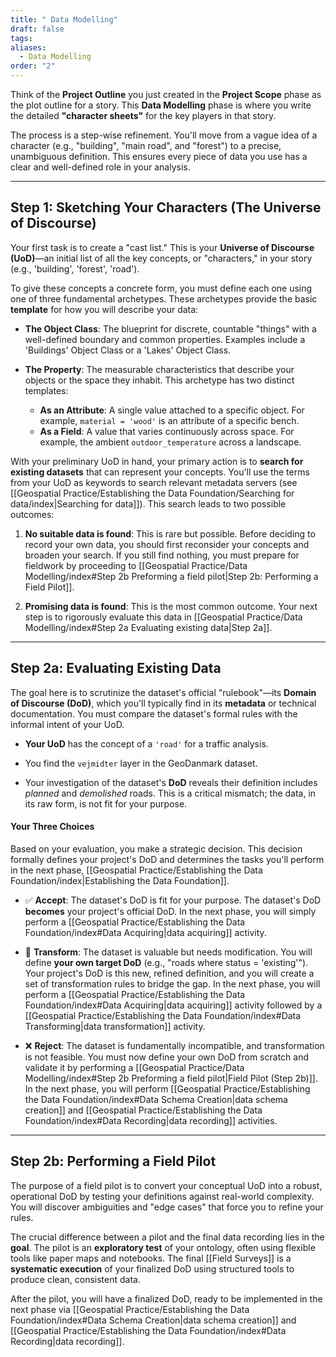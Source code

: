 ```yaml
---
title: " Data Modelling"
draft: false
tags:
aliases:
  - Data Modelling
order: "2"
---
```

Think of the **Project Outline** you just created in the **Project Scope** phase as the plot outline for a story. This **Data Modelling** phase is where you write the detailed **"character sheets"** for the key players in that story.

The process is a step-wise refinement. You'll move from a vague idea of a character (e.g.,  "building", "main road", and "forest") to a precise, unambiguous definition. This ensures every piece of data you use has a clear and well-defined role in your analysis.

---
## Step 1: Sketching Your Characters (The Universe of Discourse)

Your first task is to create a "cast list." This is your **Universe of Discourse (UoD)**—an initial list of all the key concepts, or "characters," in your story (e.g., 'building', 'forest', 'road').

To give these concepts a concrete form, you must define each one using one of three fundamental archetypes. These archetypes provide the basic **template** for how you will describe your data:

- **The Object Class**: The blueprint for discrete, countable "things" with a well-defined boundary and common properties. Examples include a 'Buildings' Object Class or a 'Lakes' Object Class.
    
- **The Property**: The measurable characteristics that describe your objects or the space they inhabit. This archetype has two distinct templates:
    - **As an Attribute**: A single value attached to a specific object. For example, `material = 'wood'` is an attribute of a specific bench.
    - **As a Field**: A value that varies continuously across space. For example, the ambient `outdoor_temperature` across a landscape.
        
With your preliminary UoD in hand, your primary action is to **search for existing datasets** that can represent your concepts. You'll use the terms from your UoD as keywords to search relevant metadata servers (see [[Geospatial Practice/Establishing the Data Foundation/Searching for data/index|Searching for data]]). This search leads to two possible outcomes:

1. **No suitable data is found**: This is rare but possible. Before deciding to record your own data, you should first reconsider your concepts and broaden your search. If you still find nothing, you must prepare for fieldwork by proceeding to [[Geospatial Practice/Data Modelling/index#Step 2b Preforming a field pilot|Step 2b: Performing a Field Pilot]].
    
2. **Promising data is found**: This is the most common outcome. Your next step is to rigorously evaluate this data in [[Geospatial Practice/Data Modelling/index#Step 2a Evaluating existing data|Step 2a]].
---
## Step 2a: Evaluating Existing Data

The goal here is to scrutinize the dataset's official "rulebook"—its **Domain of Discourse (DoD)**, which you'll typically find in its **metadata** or technical documentation. You must compare the dataset's formal rules with the informal intent of your UoD.

- **Your UoD** has the concept of a `'road'` for a traffic analysis.
    
- You find the `vejmidter` layer in the GeoDanmark dataset.
    
- Your investigation of the dataset's **DoD** reveals their definition includes _planned_ and _demolished_ roads. This is a critical mismatch; the data, in its raw form, is not fit for your purpose.
    
#### Your Three Choices

Based on your evaluation, you make a strategic decision. This decision formally defines your project's DoD and determines the tasks you'll perform in the next phase, [[Geospatial Practice/Establishing the Data Foundation/index|Establishing the Data Foundation]].

- ✅ **Accept**: The dataset's DoD is fit for your purpose. The dataset's DoD **becomes** your project's official DoD. In the next phase, you will simply perform a [[Geospatial Practice/Establishing the Data Foundation/index#Data Acquiring|data acquiring]] activity.
    
- 🔁 **Transform**: The dataset is valuable but needs modification. You will define **your own target DoD** (e.g., "roads where status = 'existing'"). Your project's DoD is this new, refined definition, and you will create a set of transformation rules to bridge the gap. In the next phase, you will perform a [[Geospatial Practice/Establishing the Data Foundation/index#Data Acquiring|data acquiring]] activity followed by a [[Geospatial Practice/Establishing the Data Foundation/index#Data Transforming|data transformation]] activity.
    
- ❌ **Reject**: The dataset is fundamentally incompatible, and transformation is not feasible. You must now define your own DoD from scratch and validate it by performing a [[Geospatial Practice/Data Modelling/index#Step 2b Preforming a field pilot|Field Pilot (Step 2b)]]. In the next phase, you will perform [[Geospatial Practice/Establishing the Data Foundation/index#Data Schema Creation|data schema creation]] and [[Geospatial Practice/Establishing the Data Foundation/index#Data Recording|data recording]] activities.
---
## Step 2b: Performing a Field Pilot

The purpose of a field pilot is to convert your conceptual UoD into a robust, operational DoD by testing your definitions against real-world complexity. You will discover ambiguities and "edge cases" that force you to refine your rules.

The crucial difference between a pilot and the final data recording lies in the **goal**. The pilot is an **exploratory test** of your ontology, often using flexible tools like paper maps and notebooks. The final [[Field Surveys]] is a **systematic execution** of your finalized DoD using structured tools to produce clean, consistent data.

After the pilot, you will have a finalized DoD, ready to be implemented in the next phase via [[Geospatial Practice/Establishing the Data Foundation/index#Data Schema Creation|data schema creation]] and [[Geospatial Practice/Establishing the Data Foundation/index#Data Recording|data recording]].

